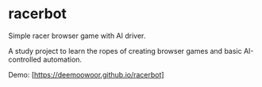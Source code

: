 # racerbot

Simple racer browser game with AI driver. 

A study project to learn the ropes of creating browser games and basic AI-controlled automation.

Demo: [https://deemoowoor.github.io/racerbot]
